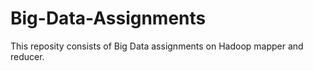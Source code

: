 # Big-Data-Assignments

This reposity consists of Big Data assignments on Hadoop mapper and reducer.
